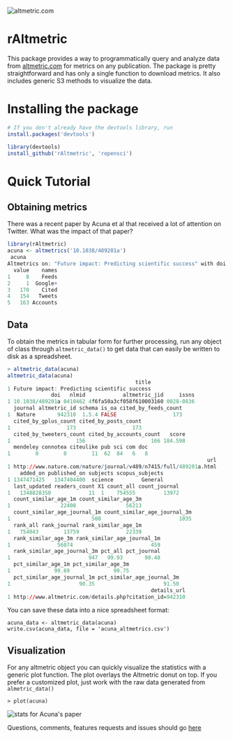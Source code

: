 ![altmetric.com](https://raw.github.com/ropensci/rAltmetric/master/altmetric_logo_title.png) 
# rAltmetric

This package provides a way to programmatically query and analyze data from [altmetric.com](http://altmetric.com) for metrics on any publication. The package is pretty straightforward and has only a single function to download metrics. It also includes generic S3 methods to visualize the data.

# Installing the package

```r
# If you don't already have the devtools library, run
install.packages('devtools')

library(devtools)
install_github('rAltmetric', 'ropensci')
```

# Quick Tutorial

## Obtaining metrics
There was a recent paper by Acuna et al that received a lot of attention on Twitter. What was the impact of that paper?

```r
library(rAltmetric)
acuna <- altmetrics('10.1038/489201a')
 acuna
Altmetrics on: "Future impact: Predicting scientific success" with doi 10.1038/489201a (altmetric_id: 942310) published in Nature.
  value    names
1     8    Feeds
2     1  Google+
3   170    Cited
4   154   Tweets
5   163 Accounts

```


## Data
To obtain the metrics in tabular form for further processing, run any object of class through `altmetric_data()` to get data that can easily be written to disk as a spreadsheet.

```r
> altmetric_data(acuna)
altmetric_data(acuna)
                                         title
1 Future impact: Predicting scientific success
              doi   nlmid            altmetric_jid     issns
1 10.1038/489201a 0410462 4f6fa50a3cf058f610003160 0028-0836
  journal altmetric_id schema is_oa cited_by_feeds_count
1  Nature       942310  1.5.4 FALSE                  173
  cited_by_gplus_count cited_by_posts_count
1                  173                  173
  cited_by_tweeters_count cited_by_accounts_count   score
1                     156                     166 184.598
  mendeley connotea citeulike pub sci com doc
1        0        0        11  62  84   6   8
                                                                url
1 http://www.nature.com/nature/journal/v489/n7415/full/489201a.html
    added_on published_on subjects scopus_subjects
1 1347471425   1347404400  science         General
  last_updated readers_count X1 count_all count_journal
1   1348828350            11  1    754555         13972
  count_similar_age_1m count_similar_age_3m
1                22408                56213
  count_similar_age_journal_1m count_similar_age_journal_3m
1                          508                         1035
  rank_all rank_journal rank_similar_age_1m
1   754043        13759               22339
  rank_similar_age_3m rank_similar_age_journal_1m
1               56074                         459
  rank_similar_age_journal_3m pct_all pct_journal
1                         947   99.93       98.48
  pct_similar_age_1m pct_similar_age_3m
1              99.69              99.75
  pct_similar_age_journal_1m pct_similar_age_journal_3m
1                      90.35                      91.50
                                              details_url
1 http://www.altmetric.com/details.php?citation_id=942310
```

You can save these data into a nice spreadsheet format:

```
acuna_data <- altmetric_data(acuna)
write.csv(acuna_data, file = 'acuna_altmetrics.csv')
```

## Visualization
For any altmetric object you can quickly visualize the statistics with a generic plot function. The plot overlays the Altmetric donut on top. If you prefer a customized plot, just work with the raw data generated from `almetric_data()`

```
> plot(acuna)
```

![stats for Acuna's paper](https://raw.github.com/ropensci/rAltmetric/master/acuna.png)



Questions, comments, features requests and issues should go [here](https://github.com/ropensci/rAltmetric/issues/)